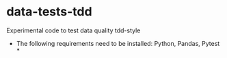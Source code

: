 # data-tests-tdd
Experimental code to test data quality tdd-style

* The following requirements need to be installed: Python, Pandas, Pytest *
